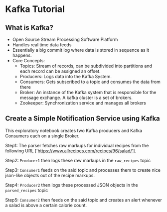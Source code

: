 # Kafka Tutorial 


## What is Kafka?

- Open Source Stream Processing Software Platform
- Handles real time data feeds
- Essentially a big commit log where data is stored in sequence as it happens. 
- Core Concepts:
  - Topics: Stream of records, can be subdivided into partitions and each record can be assigned an offset. 
  - Producers: Logs data into the Kafka System. 
  - Consumers: Gets subscribed to a topic and consumes the data from there
  - Broker: An instance of the Kafka system that is responsible for the message exchange. A kafka cluster is a set of brokers.
  - Zookeeper: Synchronization service and manages all brokers 

## Create a Simple Notification Service using Kafka

This exploratory notebook creates two Kafka producers and Kafka Consumers each on a single Broker.

Step1: The parser fetches raw markups for individual recipes from the following URL ['https://www.allrecipes.com/recipes/96/salad/'].

Step2: `Producer1` then logs these raw markups in the `raw_recipes` topic

Step3: `Consumer1` feeds on the said topic and processes them to create nice json-like objects out of the recipe markups.

Step4: `Producer2` then logs these processed JSON objects in the `parsed_recipes` topic

Step5: `Consumer2` then feeds on the said topic and creates an alert whenever a salad is above a certain calorie count.
